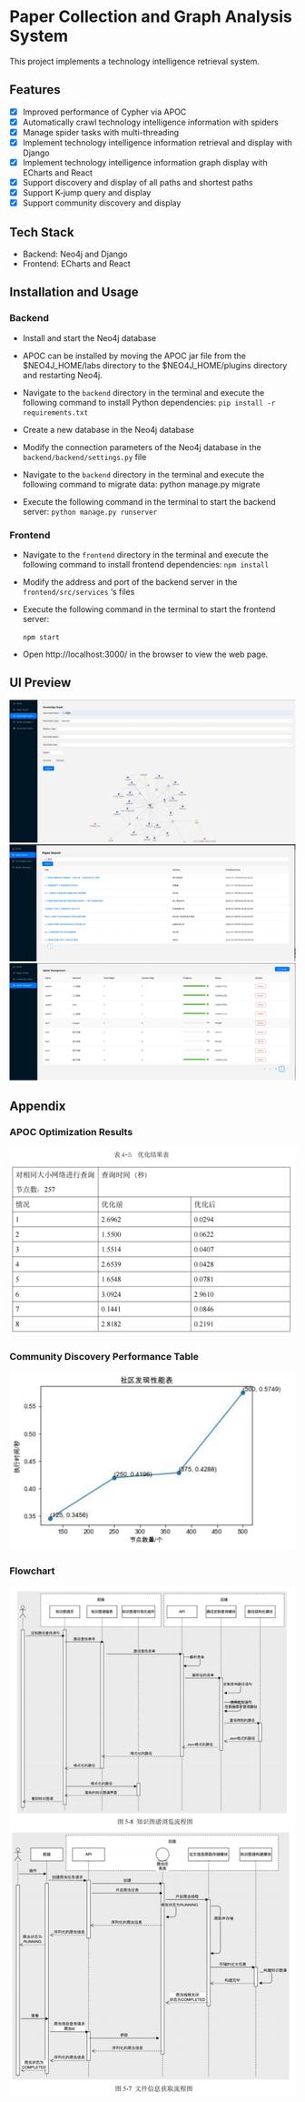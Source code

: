 # Paper Collection and Graph Analysis System

This project implements a technology intelligence retrieval system.

## Features

- [x] Improved performance of Cypher via APOC
- [x] Automatically crawl technology intelligence information with spiders
- [x] Manage spider tasks with multi-threading
- [x] Implement technology intelligence information retrieval and display with Django
- [x] Implement technology intelligence information graph display with ECharts and React
- [x] Support discovery and display of all paths and shortest paths
- [x] Support K-jump query and display
- [x] Support community discovery and display

## Tech Stack

- Backend: Neo4j and Django
- Frontend: ECharts and React

## Installation and Usage

### Backend

- Install and start the Neo4j database
- APOC can be installed by moving the APOC jar file from the $NEO4J_HOME/labs directory to the $NEO4J_HOME/plugins directory and restarting Neo4j.
- Navigate to the `backend` directory in the terminal and execute the following command to install Python dependencies: 
    ```pip install -r requirements.txt```
- Create a new database in the Neo4j database
- Modify the connection parameters of the Neo4j database in the `backend/backend/settings.py` file
- Navigate to the `backend` directory in the terminal and execute the following command to migrate data:
python manage.py migrate

- Execute the following command in the terminal to start the backend server:
`python manage.py runserver`

### Frontend

- Navigate to the `frontend` directory in the terminal and execute the following command to install frontend dependencies:
    ```npm install```

- Modify the address and port of the backend server in the `frontend/src/services` ‘s files
- Execute the following command in the terminal to start the frontend server:

    ```npm start```

- Open http://localhost:3000/ in the browser to view the web page.


## UI Preview
![KG](img/KG.jpg)
![papers](img/papers.jpg)
![spider](img/spider.jpg)

## Appendix
### APOC Optimization Results
![APOC Optimization Results](img/apoc.jpg)

### Community Discovery Performance Table
![Community Discovery Performance Table](img/cdpt.jpg)

### Flowchart
![Flowchart 1](img/fc1.jpg)
![Flowchart 2](img/fc2.jpg)
